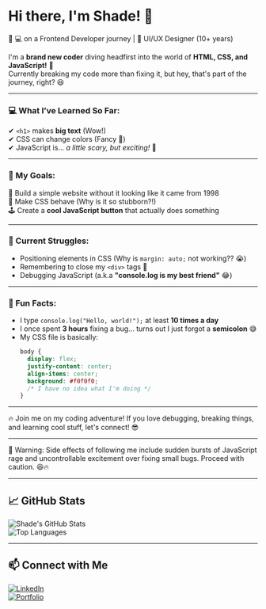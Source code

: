 # Hi there, I'm Shade! 👋

🌟 💻 on a Frontend Developer journey  | 🎨 UI/UX Designer (10+ years)  

I'm a **brand new coder** diving headfirst into the world of **HTML, CSS, and JavaScript!** 🎉  
Currently breaking my code more than fixing it, but hey, that's part of the journey, right? 😆  

---

### 💻 What I’ve Learned So Far:
✔ `<h1>` makes **big text** (Wow!)  
✔ CSS can change colors (Fancy 🎨)  
✔ JavaScript is... *a little scary, but exciting!* 👀  

---

### 🎯 My Goals:
🚀 Build a simple website without it looking like it came from 1998  
🎨 Make CSS behave (Why is it so stubborn?!)  
🕹️ Create a **cool JavaScript button** that actually does something  

---

### 📌 Current Struggles:
- Positioning elements in CSS (Why is `margin: auto;` not working?? 😭)  
- Remembering to close my `<div>` tags 🤦  
- Debugging JavaScript (a.k.a **"console.log is my best friend"** 😂)  

---

### 🎉 Fun Facts:
- I type `console.log("Hello, world!");` at least **10 times a day**  
- I once spent **3 hours** fixing a bug... turns out I just forgot a **semicolon** 😅  
- My CSS file is basically:  
  ```css
  body {
    display: flex;
    justify-content: center;
    align-items: center;
    background: #f0f0f0;
    /* I have no idea what I'm doing */
  }

---

🔥 Join me on my coding adventure!
If you love debugging, breaking things, and learning cool stuff, let's connect! 😎

---

📢 Warning: Side effects of following me include sudden bursts of JavaScript rage and uncontrollable excitement over fixing small bugs. Proceed with caution. 😆🔥

---

## 📈 GitHub Stats  
![Shade's GitHub Stats](https://github-readme-stats.vercel.app/api?username=shadegraves&show_icons=true&theme=tokyonight)  
![Top Languages](https://github-readme-stats.vercel.app/api/top-langs/?username=shadegraves&layout=compact&theme=tokyonight)

---

## 📫 Connect with Me  
[![LinkedIn](https://img.shields.io/badge/LinkedIn-blue?style=for-the-badge&logo=linkedin)](https://www.linkedin.com/in/tatiana-pirondi-798774a6/)  
[![Portfolio](https://img.shields.io/badge/Portfolio-black?style=for-the-badge&logo=web)](https://johndoe.dev)  

